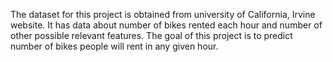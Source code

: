 The dataset for this project is obtained from university of California, Irvine website. It has data about number of bikes rented each hour and number of other possible relevant features. The goal of this project is to predict number of bikes people will rent in any given hour.
